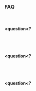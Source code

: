 ### FAQ
<br>

#### <question<?
<answer>
<br>
<br>

#### <question<?
<answer>
<br>
<br>

#### <question<?
<answer>
<br>
<br>
